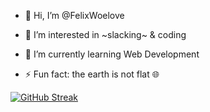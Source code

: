 - 👋 Hi, I’m @FelixWoelove
- 👀 I’m interested in ~slacking~ & coding
- 🌱 I’m currently learning Web Development

- ⚡ Fun fact: the earth is not flat 🌐

<!---
FelixWoelove/FelixWoelove is a ✨ special ✨ repository because its `README.md` (this file) appears on your GitHub profile.
You can click the Preview link to take a look at your changes.
--->
[![GitHub Streak](https://streak-stats.demolab.com/?user=FelixWoelove)](https://git.io/streak-stats)
